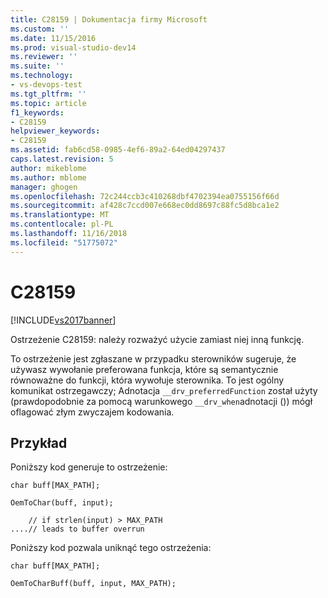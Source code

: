 ```yaml
---
title: C28159 | Dokumentacja firmy Microsoft
ms.custom: ''
ms.date: 11/15/2016
ms.prod: visual-studio-dev14
ms.reviewer: ''
ms.suite: ''
ms.technology:
- vs-devops-test
ms.tgt_pltfrm: ''
ms.topic: article
f1_keywords:
- C28159
helpviewer_keywords:
- C28159
ms.assetid: fab6cd58-0985-4ef6-89a2-64ed04297437
caps.latest.revision: 5
author: mikeblome
ms.author: mblome
manager: ghogen
ms.openlocfilehash: 72c244ccb3c410268dbf4702394ea0755156f66d
ms.sourcegitcommit: af428c7ccd007e668ec0dd8697c88fc5d8bca1e2
ms.translationtype: MT
ms.contentlocale: pl-PL
ms.lasthandoff: 11/16/2018
ms.locfileid: "51775072"
---
```

# <a name="c28159"></a>C28159
[!INCLUDE[vs2017banner](../includes/vs2017banner.md)]

Ostrzeżenie C28159: należy rozważyć użycie zamiast niej inną funkcję.  
  
 To ostrzeżenie jest zgłaszane w przypadku sterowników sugeruje, że używasz wywołanie preferowana funkcja, które są semantycznie równoważne do funkcji, która wywołuje sterownika. To jest ogólny komunikat ostrzegawczy; Adnotacja `__drv_preferredFunction` został użyty (prawdopodobnie za pomocą warunkowego `__drv_when`adnotacji ()) mógł oflagować złym zwyczajem kodowania.  
  
## <a name="example"></a>Przykład  
 Poniższy kod generuje to ostrzeżenie:  
  
```  
char buff[MAX_PATH];  
  
OemToChar(buff, input);  
  
    // if strlen(input) > MAX_PATH  
....// leads to buffer overrun  
```  
  
 Poniższy kod pozwala uniknąć tego ostrzeżenia:  
  
```  
char buff[MAX_PATH];  
  
OemToCharBuff(buff, input, MAX_PATH);  
```



